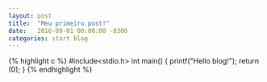 ```yaml
---
layout: post
title:  "Meu primeiro post!"
date:   2016-09-01 00:00:00 -0300
categories: start blog
---
```


{% highlight c %}
#include<stdio.h>
int main() {
    printf("Hello blog!");
    return (0);
}
{% endhighlight %}
